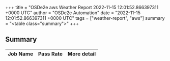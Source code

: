 +++
title = "OSDe2e aws Weather Report 2022-11-15 12:01:52.866397311 +0000 UTC"
author = "OSDe2e Automation"
date = "2022-11-15 12:01:52.866397311 +0000 UTC"
tags = ["weather-report", "aws"]
summary = "<table class=\"summary\"></table>"
+++
## Summary

| Job Name | Pass Rate | More detail |
|----------|-----------|-------------|




